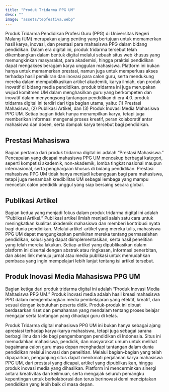 ```yaml
---
title: "Produk Tridarma PPG UM"
desc: ""
image: "assets/tepfestiva.webp"
---
```


Produk Tridarma Pendidikan Profesi Guru (PPG) di Universitas Negeri Malang (UM) merupakan ajang penting yang bertujuan untuk memamerkan hasil karya, inovasi, dan prestasi para mahasiswa PPG dalam bidang pendidikan. Dalam era digital ini, produk tridarma tersebut telah dikembangkan dalam bentuk digital melalui sebuah situs web khusus yang memungkinkan masyarakat, para akademisi, hingga praktisi pendidikan dapat mengakses beragam karya unggulan mahasiswa. Platform ini bukan hanya untuk memamerkan prestasi, namun juga untuk memperluas akses terhadap hasil pemikiran dan inovasi para calon guru, serta mendukung mereka dalam mempublikasikan artikel akademik, karya ilmiah, dan produk inovatif di bidang media pendidikan. produk tridarma ini juga merupakan wujud komitmen UM dalam menghasilkan guru yang berkompeten dan inovatif dalam menyongsong tantangan pendidikan di era 4.0.
produk tridarma digital ini terdiri dari tiga bagian utama, yaitu: (1) Prestasi Mahasiswa, (2) Publikasi Artikel, dan (3) Produk Inovasi Media Mahasiswa PPG UM. Setiap bagian tidak hanya menampilkan karya, tetapi juga memberikan informasi mengenai proses kreatif, peran kolaboratif antar mahasiswa dan dosen, serta dampak karya tersebut bagi pendidikan.

## Prestasi Mahasiswa

Bagian pertama dari produk tridarma digital ini adalah “Prestasi Mahasiswa.” Pencapaian yang dicapai mahasiswa PPG UM mencakup berbagai kategori, seperti kompetisi akademik, non-akademik, lomba tingkat nasional maupun internasional, serta penghargaan khusus di bidang pendidikan. Prestasi mahasiswa PPG UM tidak hanya menjadi kebanggaan bagi para mahasiswa, tetapi juga menambah kredibilitas UM sebagai lembaga yang mampu mencetak calon pendidik unggul yang siap bersaing secara global.

## Publikasi Artikel

Bagian kedua yang menjadi fokus dalam produk tridarma digital ini adalah “Publikasi Artikel.” Publikasi artikel ilmiah menjadi salah satu cara untuk meningkatkan kualitas akademik mahasiswa dan memberi kontribusi nyata bagi dunia pendidikan. Melalui artikel-artikel yang mereka tulis, mahasiswa PPG UM dapat mengungkapkan pemikiran mereka tentang permasalahan pendidikan, solusi yang dapat diimplementasikan, serta hasil penelitian yang telah mereka lakukan. Setiap artikel yang dipublikasikan dalam platform ini disertai dengan abstrak atau ringkasan, informasi penerbitan, dan akses link menuju jurnal atau media publikasi untuk memudahkan pembaca yang ingin mempelajari lebih lanjut tentang isi artikel tersebut.

## Produk Inovasi Media Mahasiswa PPG UM

Bagian ketiga dari produk tridarma digital ini adalah “Produk Inovasi Media Mahasiswa PPG UM.” Produk inovasi media adalah hasil kreasi mahasiswa PPG dalam mengembangkan media pembelajaran yang efektif, kreatif, dan sesuai dengan kebutuhan peserta didik. Produk-produk ini dibuat berdasarkan riset dan pemahaman yang mendalam tentang proses belajar mengajar serta tantangan yang dihadapi guru di kelas.

Produk Tridarma digital mahasiswa PPG UM ini bukan hanya sebagai ajang apresiasi terhadap karya-karya mahasiswa, tetapi juga sebagai sarana berbagi ilmu dan ide bagi pengembangan pendidikan di Indonesia. Situs ini memudahkan mahasiswa, pendidik, dan masyarakat umum untuk melihat bagaimana calon guru masa depan menghadapi tantangan dalam dunia pendidikan melalui inovasi dan penelitian. Melalui bagian-bagian yang telah dipaparkan, pengunjung situs dapat menikmati perjalanan karya mahasiswa PPG UM, dari prestasi yang dicapai, artikel yang dipublikasikan, hingga produk inovasi media yang dihasilkan.
Platform ini mencerminkan sinergi antara kreativitas dan keilmuan, serta mengajak seluruh pemangku kepentingan untuk berkolaborasi dan terus berinovasi demi menciptakan pendidikan yang lebih baik di masa depan.

